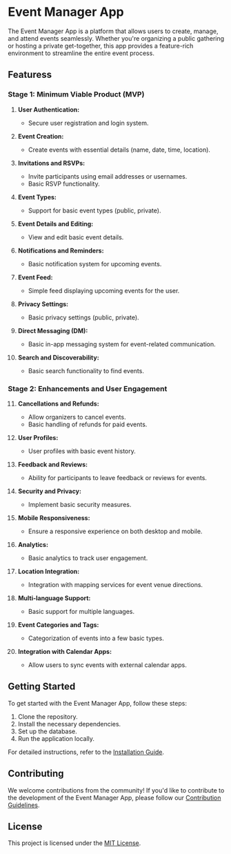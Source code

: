# Event Manager App

The Event Manager App is a platform that allows users to create, manage, and attend events seamlessly. Whether you're organizing a public gathering or hosting a private get-together, this app provides a feature-rich environment to streamline the entire event process.

## Featuress

### Stage 1: Minimum Viable Product (MVP)

1. **User Authentication:**
   - Secure user registration and login system.

2. **Event Creation:**
   - Create events with essential details (name, date, time, location).

3. **Invitations and RSVPs:**
   - Invite participants using email addresses or usernames.
   - Basic RSVP functionality.

4. **Event Types:**
   - Support for basic event types (public, private).

5. **Event Details and Editing:**
   - View and edit basic event details.

6. **Notifications and Reminders:**
   - Basic notification system for upcoming events.

7. **Event Feed:**
   - Simple feed displaying upcoming events for the user.

8. **Privacy Settings:**
   - Basic privacy settings (public, private).

9. **Direct Messaging (DM):**
   - Basic in-app messaging system for event-related communication.

10. **Search and Discoverability:**
    - Basic search functionality to find events.

### Stage 2: Enhancements and User Engagement

11. **Cancellations and Refunds:**
    - Allow organizers to cancel events.
    - Basic handling of refunds for paid events.

12. **User Profiles:**
    - User profiles with basic event history.

13. **Feedback and Reviews:**
    - Ability for participants to leave feedback or reviews for events.

14. **Security and Privacy:**
    - Implement basic security measures.

15. **Mobile Responsiveness:**
    - Ensure a responsive experience on both desktop and mobile.

16. **Analytics:**
    - Basic analytics to track user engagement.

17. **Location Integration:**
    - Integration with mapping services for event venue directions.

18. **Multi-language Support:**
    - Basic support for multiple languages.

19. **Event Categories and Tags:**
    - Categorization of events into a few basic types.

20. **Integration with Calendar Apps:**
    - Allow users to sync events with external calendar apps.

## Getting Started

To get started with the Event Manager App, follow these steps:

1. Clone the repository.
2. Install the necessary dependencies.
3. Set up the database.
4. Run the application locally.

For detailed instructions, refer to the [Installation Guide](./docs/installation.md).

## Contributing

We welcome contributions from the community! If you'd like to contribute to the development of the Event Manager App, please follow our [Contribution Guidelines](./CONTRIBUTING.md).

## License

This project is licensed under the [MIT License](./LICENSE).

